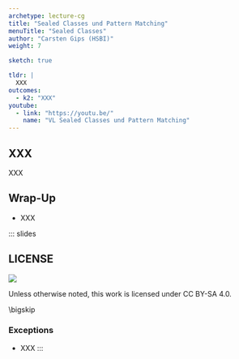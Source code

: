 ```yaml
---
archetype: lecture-cg
title: "Sealed Classes und Pattern Matching"
menuTitle: "Sealed Classes"
author: "Carsten Gips (HSBI)"
weight: 7

sketch: true

tldr: |
  XXX
outcomes:
  - k2: "XXX"
youtube:
  - link: "https://youtu.be/"
    name: "VL Sealed Classes und Pattern Matching"
---
```



## XXX

XXX


## Wrap-Up

*   XXX







<!-- DO NOT REMOVE - THIS IS A LAST SLIDE TO INDICATE THE LICENSE AND POSSIBLE EXCEPTIONS (IMAGES, ...). -->
::: slides
## LICENSE
![](https://licensebuttons.net/l/by-sa/4.0/88x31.png)

Unless otherwise noted, this work is licensed under CC BY-SA 4.0.

\bigskip

### Exceptions
*   XXX
:::
